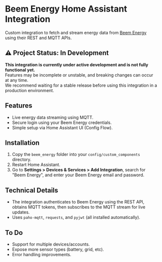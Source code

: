 # Beem Energy Home Assistant Integration

Custom integration to fetch and stream energy data from [Beem Energy](https://beem.energy) using their REST and MQTT APIs.

## ⚠️ Project Status: In Development

**This integration is currently under active development and is not fully functional yet.**  
Features may be incomplete or unstable, and breaking changes can occur at any time.  
We recommend waiting for a stable release before using this integration in a production environment.

## Features

- Live energy data streaming using MQTT.
- Secure login using your Beem Energy credentials.
- Simple setup via Home Assistant UI (Config Flow).

## Installation

1. Copy the `beem_energy` folder into your `config/custom_components` directory.
2. Restart Home Assistant.
3. Go to **Settings > Devices & Services > Add Integration**, search for "Beem Energy", and enter your Beem Energy email and password.

## Technical Details

- The integration authenticates to Beem Energy using the REST API, obtains MQTT tokens, then subscribes to the MQTT stream for live updates.
- Uses `paho-mqtt`, `requests`, and `pyjwt` (all installed automatically).

## To Do

- Support for multiple devices/accounts.
- Expose more sensor types (battery, grid, etc).
- Error handling improvements.
